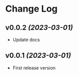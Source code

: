 # Change Log

## v0.0.2 *(2023-03-01)*

- Update docs

## v0.0.1 *(2023-03-01)*

- First release version